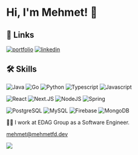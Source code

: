 # Hi, I'm Mehmet! 👋

## 🔗 Links

[![portfolio](https://img.shields.io/badge/my_portfolio-000?style=for-the-badge&logo=ko-fi&logoColor=white)](https://mehmetfd.dev/)
[![linkedin](https://img.shields.io/badge/linkedin-0A66C2?style=for-the-badge&logo=linkedin&logoColor=white)](https://www.linkedin.com/in/mehmet-f-dogan/)

## 🛠 Skills

![Java](https://img.shields.io/badge/Java-DDDDDD?style=for-the-badge&logo=openjdk&logoColor=black)
![Go](https://img.shields.io/badge/Go-20232A?style=for-the-badge&logo=go&logoColor=61DAFB)
![Python](https://img.shields.io/badge/Python-20232A?style=for-the-badge&logo=python&logoColor=DDDD22)
![Typescript](https://img.shields.io/badge/TypeScript-007ACC?style=for-the-badge&logo=typescript&logoColor=white)
![Javascript](https://img.shields.io/badge/Javascript-EAEA11?style=for-the-badge&logo=javascript&logoColor=black)

![React](https://img.shields.io/badge/React-20232A?style=for-the-badge&logo=react&logoColor=61DAFB)
![Next.JS](https://img.shields.io/badge/next.js-000000?style=for-the-badge&logo=nextdotjs&logoColor=white)
![NodeJS](https://img.shields.io/badge/Node.js-339933?style=for-the-badge&logo=nodedotjs&logoColor=white)
![Spring](https://img.shields.io/badge/Spring%20Boot-66BB66?style=for-the-badge&logo=spring&logoColor=white)

![PostgreSQL](https://img.shields.io/badge/PostgreSQL-316192?style=for-the-badge&logo=postgresql&logoColor=white)
![MySQL](https://img.shields.io/badge/MySQL-EE5152?style=for-the-badge&logo=mysql&logoColor=white)
![Firebase](https://img.shields.io/badge/Firebase-BBBB22?style=for-the-badge&logo=firebase&logoColor=red)
![MongoDB](https://img.shields.io/badge/MongoDB-4EA94B?style=for-the-badge&logo=mongodb&logoColor=white)

👩‍💻 I work at EDAG Group as a Software Engineer.

[mehmet@mehmetfd.dev](mailto:mehmet@mehmetfd.dev)

![](https://komarev.com/ghpvc/?username=mehmet-f-dogan&color=blueviolet)
